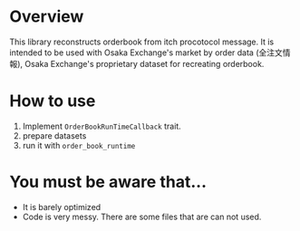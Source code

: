 # Overview
This library reconstructs orderbook from itch procotocol message.
It is intended to be used with Osaka Exchange's market by order data (全注文情報), Osaka Exchange's proprietary dataset for recreating orderbook.

# How to use
1. Implement `OrderBookRunTimeCallback` trait.
2. prepare datasets
3. run it with `order_book_runtime`

# You must be aware that...
- It is barely optimized
- Code is very messy. There are some files that are can not used.
